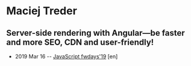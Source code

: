 # Maciej Treder

## Server-side rendering with Angular—be faster and more SEO, CDN and user-friendly!
- 2019 Mar 16 -- [JavaScript fwdays&#39;19](https://fwdays.com/en/event/js-fwdays-2019/review/server-side-rendering-with-angular) [en]   
